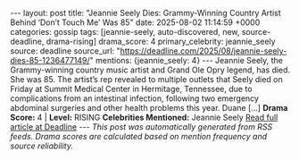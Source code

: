 --- layout: post title: "Jeannie Seely Dies: Grammy-Winning Country Artist Behind ‘Don’t Touch Me’ Was 85" date: 2025-08-02 11:14:59 +0000 categories: gossip tags: [jeannie-seely, auto-discovered, new, source-deadline, drama-rising] drama_score: 4 primary_celebrity: jeannie_seely source: deadline source_url: "https://deadline.com/2025/08/jeannie-seely-dies-85-1236477149/" mentions: {jeannie_seely: 4} --- Jeannie Seely, the Grammy-winning country music artist and Grand Ole Opry legend, has died. She was 85. The artist’s rep revealed to multiple outlets that Seely died on Friday at Summit Medical Center in Hermitage, Tennessee, due to complications from an intestinal infection, following two emergency abdominal surgeries and other health problems this year. Duane […] **Drama Score:** 4 | **Level:** RISING **Celebrities Mentioned:** Jeannie Seely [Read full article at Deadline](https://deadline.com/2025/08/jeannie-seely-dies-85-1236477149/) --- *This post was automatically generated from RSS feeds. Drama scores are calculated based on mention frequency and source reliability.*